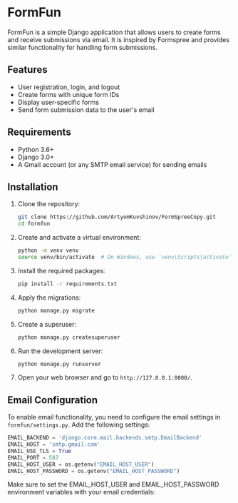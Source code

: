 # FormFun

FormFun is a simple Django application that allows users to create forms and receive submissions via email. It is inspired by Formspree and provides similar functionality for handling form submissions.

## Features

- User registration, login, and logout
- Create forms with unique form IDs
- Display user-specific forms
- Send form submission data to the user's email

## Requirements

- Python 3.6+
- Django 3.0+
- A Gmail account (or any SMTP email service) for sending emails

## Installation

1. Clone the repository:

    ```bash
    git clone https://github.com/ArtyomKuvshinov/FormSpreeCopy.git
    cd formfun
    ```

2. Create and activate a virtual environment:

    ```bash
    python -m venv venv
    source venv/bin/activate  # On Windows, use `venv\Scripts\activate`
    ```

3. Install the required packages:

    ```bash
    pip install -r requirements.txt
    ```

4. Apply the migrations:

    ```bash
    python manage.py migrate
    ```

5. Create a superuser:

    ```bash
    python manage.py createsuperuser
    ```

6. Run the development server:

    ```bash
    python manage.py runserver
    ```

7. Open your web browser and go to `http://127.0.0.1:8000/`.

## Email Configuration

To enable email functionality, you need to configure the email settings in `formfun/settings.py`. Add the following settings:

```python
EMAIL_BACKEND = 'django.core.mail.backends.smtp.EmailBackend'
EMAIL_HOST = 'smtp.gmail.com'
EMAIL_USE_TLS = True
EMAIL_PORT = 587
EMAIL_HOST_USER = os.getenv("EMAIL_HOST_USER")
EMAIL_HOST_PASSWORD = os.getenv("EMAIL_HOST_PASSWORD")
```
Make sure to set the EMAIL_HOST_USER and EMAIL_HOST_PASSWORD environment variables with your email credentials:
